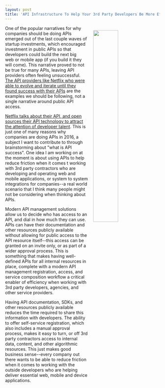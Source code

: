 ```yaml
---
layout: post
title: 'API Infrastructure To Help Your 3rd Party Developers Be More Efficient'
---
```

<p><img style="padding: 15px;" src="https://s3.amazonaws.com/kinlane-productions/bw-icons/bw-code.png" alt="" width="40%" align="right" /></p>
<p>One of the popular narratives for why companies should be doing APIs emerged out of the last couple waves of startup investments, which encouraged investment in public APIs so that developers could build the next big web&nbsp;or mobile app (if you build it they will come). This narrative proved to not be true for many APIs, leaving API providers often feeling unsuccessful. <a href="http://apievangelist.com/2016/09/07/the-netflix-public-api-was-the-most-successful-api-failure-ever/">The API providers like Netflix who were able to evolve and iterate until they found success with their </a><a href="http://apievangelist.com/2016/09/07/the-netflix-public-api-was-the-most-successful-api-failure-ever/">APIs</a> are the examples we should be following, not a single narrative around public API access.</p>
<p><a href="http://apievangelist.com/2016/09/08/are-you-being-transparent-with-your-api-infrastructure-to-attract-top-talent-like-netflix-is/">Netflix talks about their API, and open sources their API technology to attract the attention of developer talent</a>. This is just one of many reasons why companies are doing APIs in 2016, a subject I want to contribute to through brainstorming about "what is API success". One idea I am working on at the moment is about using APIs to help reduce friction when it comes t working with 3rd party contractors who are developing and operating&nbsp;web and mobile applications, or system to system integrations for companies--a real world scenario that I think many people might not be considering when thinking about APIs.</p>
<p>Modern API management solutions allow us to decide who has access to an API, and dial in how much they can use. APIs can have their documentation and other resources publicly available without allowing for public access to the API resource itself--this access can be granted on an invite only, or as part of a wider approval process. This is something that makes having well-defined APIs for all internal resources in place, complete with a modern API management registration, access, and service composition workflow a&nbsp;critical enabler of efficiency&nbsp;when working with 3rd party developers, agencies, and other service providers.</p>
<p>Having API documentation, SDKs, and other resources publicly available reduces the time required to share this information with developers. The ability to offer self-service registration, which also includes a manual approval process, makes it easy to turn, or off 3rd party contractors access to internal data, content, and other algorithmic resources. This just makes good business sense--every company out there wants to be able to reduce friction when it comes to working with the outside developers who are helping deliver essential web, mobile and device applications.</p>